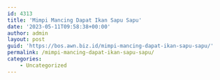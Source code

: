 ```yaml
---
id: 4313
title: 'Mimpi Mancing Dapat Ikan Sapu Sapu'
date: '2023-05-11T09:58:38+00:00'
author: admin
layout: post
guid: 'https://bos.awn.biz.id/mimpi-mancing-dapat-ikan-sapu-sapu/'
permalink: /mimpi-mancing-dapat-ikan-sapu-sapu/
categories:
    - Uncategorized
---
```


